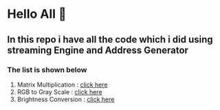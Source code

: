 # Hello All 👋
## In this repo i have all the code which i did using streaming Engine and Address Generator
### The list is shown below
1. Matrix Multiplication : [click here](./matrix_multiplication.cpp)
1. RGB to Gray Scale : [click here](./rgb_to_grayscale.cpp)
1. Brightness Conversion : [click here](./brightness.cpp)   





<!-- [[[1,2,3],[4,5,6],[7,8,9]]] -> [[[1,4,7]],[[2,5,8]],[[3,6,9]]] -->